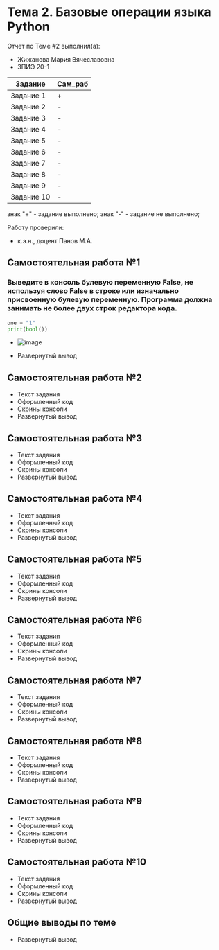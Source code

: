 # Тема 2. Базовые операции языка Python
Отчет по Теме #2 выполнил(а):
- Жижанова Мария Вячеславовна
- ЗПИЭ 20-1

| Задание | Сам_раб |
| ------ |  ------ |
| Задание 1 | + | - |
| Задание 2 | - | - |
| Задание 3 | - | - |
| Задание 4 | - | - |
| Задание 5 | - | - |
| Задание 6 | - | - |
| Задание 7 | - | - |
| Задание 8 | - | - |
| Задание 9 | - | - |
| Задание 10 | - | - |

знак "+" - задание выполнено; знак "-" - задание не выполнено;

Работу проверили:
- к.э.н., доцент Панов М.А.


## Самостоятельная работа №1
### Выведите в консоль булевую переменную False, не используя слово False в строке или изначально присвоенную булевую переменную. Программа должна занимать не более двух строк редактора кода.

```python
one = "1"
print(bool())
```

- ![image](https://github.com/MariaZhizhanova/lab/assets/145640698/9041775b-8792-4fb5-b91b-b2c78a65e0a5)

- Развернутый вывод
  
## Самостоятельная работа №2
- Текст задания
- Оформленный код
- Скрины консоли
- Развернутый вывод
  
## Самостоятельная работа №3
- Текст задания
- Оформленный код
- Скрины консоли
- Развернутый вывод
  
## Самостоятельная работа №4
- Текст задания
- Оформленный код
- Скрины консоли
- Развернутый вывод
  
## Самостоятельная работа №5
- Текст задания
- Оформленный код
- Скрины консоли
- Развернутый вывод
  
## Самостоятельная работа №6
- Текст задания
- Оформленный код
- Скрины консоли
- Развернутый вывод
  
## Самостоятельная работа №7
- Текст задания
- Оформленный код
- Скрины консоли
- Развернутый вывод
  
## Самостоятельная работа №8
- Текст задания
- Оформленный код
- Скрины консоли
- Развернутый вывод
  
## Самостоятельная работа №9
- Текст задания
- Оформленный код
- Скрины консоли
- Развернутый вывод
  
## Самостоятельная работа №10
- Текст задания
- Оформленный код
- Скрины консоли
- Развернутый вывод

## Общие выводы по теме
- Развернутый вывод

